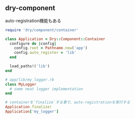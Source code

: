 ## dry-component

auto-registration機能もある

```ruby
require 'dry/component/container'

class Application < Dry::Component::Container
  configure do |config|
    config.root = Pathname.new('app')
    config.auto_register = 'lib'
  end

  load_paths!('lib')
end
```

```ruby
# app/lib/my_logger.rb
class MyLogger
  # some neat logger implementation
end
```

```ruby
# containerを`finalize`する事で、auto-registrationを実行する
Application.finalize!
Application['my_logger']
```
